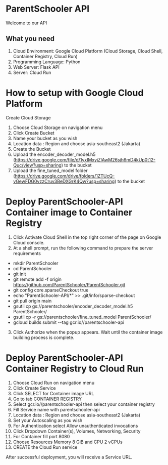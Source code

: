 # ParentSchooler API
Welcome to our API

## What you need
1. Cloud Environment: Google Cloud Platform (Cloud Storage, Cloud Shell, Container Registry, Cloud Run)
2. Programming Language: Python
3. Web Server: Flask API
4. Server: Cloud Run

# How to setup with Google Cloud Platform

Create Cloud Storage
1. Choose Cloud Storage on navigation menu
2. Click Create Bucket
3. Name your bucket as you wish
4. Location data : Region and choose asia-southeast2 (Jakarta)
5. Create the Bucket
6. Upload the encoder_decoder_model.h5 (https://drive.google.com/file/d/1yxIMxyjZlAwM26sjh6mD4kUp0t12-Quc/view?usp=sharing) to the bucket
7. Upload the fine_tuned_model folder (https://drive.google.com/drive/folders/1ZTUcQ-vGewFDG0vzzCruv3BeDXGrK4Qw?usp=sharing) to the bucket

# Deploy ParentSchooler-API Container image to Container Registry
1. Click Activate Cloud Shell in the top right corner of the page on Google Cloud console. 
2. At a shell prompt, run the following command to prepare the server requirements
- mkdir ParentSchooler
- cd ParentSchooler
- git init
- git remote add -f origin https://github.com/ParentSchooler/ParentSchooler.git
- git config core.sparseCheckout true
- echo "ParentSchooler-API/*" >> .git/info/sparse-checkout
- git pull origin main
- gsutil cp gs://parentschooler/encoder_decoder_model.h5 ParentSchooler/
- gsutil cp -r gs://parentschooler/fine_tuned_model ParentSchooler/
- gcloud builds submit --tag gcr.io/<your-project-id>/parentschooler-api
3. Click Authorize when the popup appears. Wait until the container image building process is complete.

# Deploy ParentSchooler-API Container Registry to Cloud Run
1. Choose Cloud Run on navigation menu
2. Click Create Service
3. Click SELECT for Container image URL
4. Go to tab CONTAINER REGISTRY
5. Select gcr.io/<your-project-id>/parentschooler-api then select your container registry
6. Fill Service name with parentschooler-api
7. Location data : Region and choose asia-southeast2 (Jakarta)
8. Set your Autoscaling as you wish
9. For Authentication select Allow unauthenticated invocations
9. Click Dropdown Container(s), Volumes, Networking, Security 
10. For Container fill port 8080
11. Choose Resources Memory 8 GiB and CPU 2 vCPUs
12. CREATE the Cloud Run service

After successful deployment, you will receive a Service URL.
